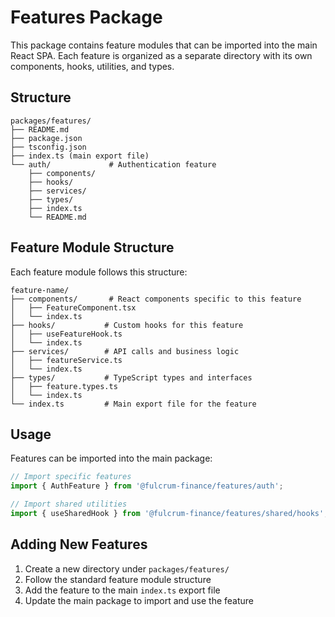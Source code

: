# Features Package

This package contains feature modules that can be imported into the main React SPA. Each feature is organized as a separate directory with its own components, hooks, utilities, and types.

## Structure

```
packages/features/
├── README.md
├── package.json
├── tsconfig.json
├── index.ts (main export file)
└── auth/             # Authentication feature
    ├── components/
    ├── hooks/
    ├── services/
    ├── types/
    ├── index.ts
    └── README.md
```

## Feature Module Structure

Each feature module follows this structure:

```
feature-name/
├── components/       # React components specific to this feature
│   ├── FeatureComponent.tsx
│   └── index.ts
├── hooks/           # Custom hooks for this feature
│   ├── useFeatureHook.ts
│   └── index.ts
├── services/        # API calls and business logic
│   ├── featureService.ts
│   └── index.ts
├── types/           # TypeScript types and interfaces
│   ├── feature.types.ts
│   └── index.ts
└── index.ts         # Main export file for the feature
```

## Usage

Features can be imported into the main package:

```typescript
// Import specific features
import { AuthFeature } from '@fulcrum-finance/features/auth';

// Import shared utilities
import { useSharedHook } from '@fulcrum-finance/features/shared/hooks';
```

## Adding New Features

1. Create a new directory under `packages/features/`
2. Follow the standard feature module structure
3. Add the feature to the main `index.ts` export file
4. Update the main package to import and use the feature 